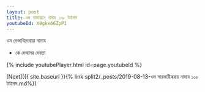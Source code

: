 ```yaml
---
layout: post
title: ওম সামাত্মনে নামায ১০৮ টাইমস
youtubeId: X9gkx66ZpPI
---
```

 
 
 ওম দেভাথিদেবায়া নামায  
 
 -  কে দেবসের দেবতা 
 
  
 
  
 
 
 
 
 
 


{% include youtubePlayer.html id=page.youtubeId %}
 
[Next]({{ site.baseurl }}{% link  split2/_posts/2019-08-13-ওম সারভারীকরায় নামায ১০৮ টাইমস.md%})
 
